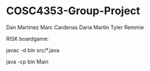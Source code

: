 # COSC4353-Group-Project

Dan Martinez
Marc Cardenas
Daria Martin
Tyler Remmie

RISK boardgame:

javac -d bin src/*.java

java -cp bin Main
